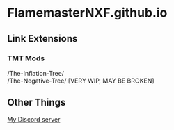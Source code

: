 # FlamemasterNXF.github.io
## Link Extensions 
### TMT Mods
/The-Inflation-Tree/ <br>
/The-Negative-Tree/ [VERY WIP, MAY BE BROKEN] <br>
## Other Things
[My Discord server](https://discord.gg/Js93DSjBAY) <br>
